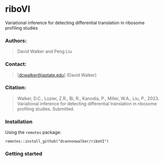 # riboVI

Variational inference for detecting differential translation in ribosome profiling studies

### Authors: 
> David Walker and Peng Liu

### Contact:
> [dcwalker@iastate.edu] (David Walker)

### Citation: 
> Walker, D.C., Lozier, Z.R., Bi, R., Kanodia, P., Miller, W.A., Liu, P., 2023.
Variational inference for detecting differential translation in ribosome profiling studies. Submitted. 

### Installation
Using the `remotes` package: 
```
remotes::install_github("dcannonwalker/riboVI")
```

### Getting started 


